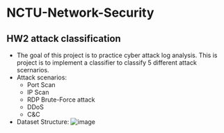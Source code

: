 # NCTU-Network-Security

## HW2 attack classification
- The goal of this project is to practice cyber attack log analysis. This is project is to implement a classifier to classify 5 different attack scernarios.
- Attack scenarios:
  - Port Scan
  - IP Scan
  - RDP Brute-Force attack
  - DDoS
  - C&C
- Dataset Structure:
   ![image](https://user-images.githubusercontent.com/73391791/121500715-26414a80-ca11-11eb-8ef5-09a3bcb2b602.png)
 
